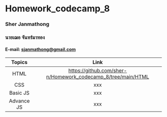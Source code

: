 # Homework_codecamp_8

### Sher Janmathong
### นายเฌอ จันทร์มาทอง
#### E-mail: sjanmathong@gmail.com

| **Topics**  | **Link**|
|:--:|:--:| 
| HTML  | https://github.com/sher-n/Homework_codecamp_8/tree/main/HTML |
| CSS  | xxx |
| Basic JS | xxx |
| Advance JS | xxx | 
